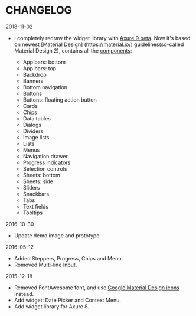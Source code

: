 # CHANGELOG

2018-11-02

- I completely redraw the widget library with [Axure 9 beta](https://www.axure.com/blog/axure-rp-9-beta/). Now it's based on newest [Material Design] (https://material.io/) guidelines(so-called Material Design 2), contains all the [components](https://material.io/design/components/):
  
  - App bars: bottom
  - App bars: top
  - Backdrop
  - Banners
  - Bottom navigation
  - Buttons
  - Buttons: floating action button
  - Cards
  - Chips
  - Data tables
  - Dialogs
  - Dividers
  - Image lists
  - Lists
  - Menus
  - Navigation drawer
  - Progress indicators
  - Selection controls
  - Sheets: bottom
  - Sheets: side
  - Sliders
  - Snackbars
  - Tabs
  - Text fields
  - Tooltips

2016-10-30

- Update demo image and prototype.

2016-05-12

- Added Steppers, Progress, Chips and Menu.
- Romoved Multi-line Input.

2015-12-18

- Removed FontAwesome font, and use [Google Material Design icons](https://github.com/google/material-design-icons/) instead.
- Add widget: Date Picker and Context Menu.
- Add widget library for Axure 8.